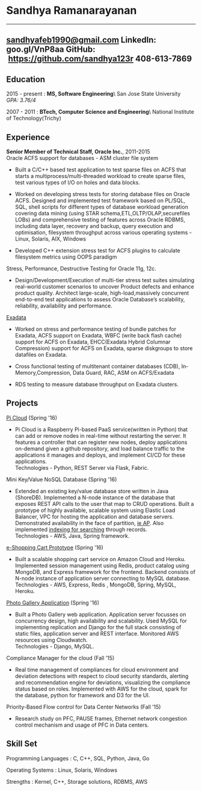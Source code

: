 Sandhya Ramanarayanan
======================

----------------------------------------
sandhyafeb1990@gmail.com
LinkedIn: goo.gl/VnP8aa
GitHub:  https://github.com/sandhya123r
408-613-7869
----------------------------------------

Education
---------

2015 - present
:   **MS, Software Engineering**\  San Jose State University    
    *GPA: 3.76/4*

2007 - 2011
:   **BTech, Computer Science and Engineering**\ National Institute of Technology(Trichy)


Experience
----------
**Senior Member of Technical Staff, Oracle Inc.**, 2011-2015\
Oracle ACFS support for databases - ASM cluster file system

* Built a C/C++ based test application to test sparse files on ACFS that
  starts a multiprocess/multi-threaded workload to create sparse files,
  test various types of I/O on holes and data blocks.

* Worked on developing stress tests for storing database files on Oracle ACFS.
  Designed and implemented test framework based on PL/SQL, SQL, shell scripts
  for different types of database workload generation covering data mining
  (using STAR schema,ETL,OLTP/OLAP,securefiles LOBs) and comprehensive testing
  of features across Oracle RDBMS, including data layer, recovery and backup,
  query execution and optimisation, filesystem throughput across various
  operating systems - Linux, Solaris, AIX, Windows

* Developed C++ extension stress test for ACFS plugins to calculate filesystem
  metrics using OOPS paradigm

Stress, Performance, Destructive Testing for Oracle 11g, 12c.

* Design/Development/Execution of multi-tier stress test suites simulating
  real-world customer scenarios to uncover Product defects and enhance product
  quality. Architect large-scale, high-load,massively concurrent end-to-end
  test applications to assess Oracle Database’s scalability, reliability,
  availability and performance.

[Exadata](https://www.oracle.com/engineered-systems/exadata/index.html)

* Worked on stress and performance testing of bundle patches for Exadata,
  ACFS support on Exadata, WBFC (write back flash cache) support for ACFS on
  Exadata, EHCC(Exadata Hybrid Columnar Compression) support for ACFS on
  Exadata, sparse diskgroups to store datafiles on Exadata.

* Cross functional testing of multitenant container databases (CDB),
  In-Memory,Compression, Data Guard, RAC, ASM on ACFS/Exadata

* RDS testing to measure database throughput on Exadata clusters.

Projects
------------

[Pi Cloud](https://gitlab.com/picloud/picloud) (Spring '16)

* Pi Cloud is a Raspberry Pi-based PaaS service(written in Python) that can
  add or remove nodes in real-time without restarting the server. It features
  a controller that can register new nodes, deploy applications on-demand given
  a github repository, and load balance traffic to the applications it manages
  and deploys, and implement CI/CD for these applications.   
Technologies - Python, REST Server via Flask, Fabric.

Mini Key/Value NoSQL Database (Spring '16)

* Extended an existing key/value database store written in Java (ShoreDB).
  Implemented a N-node instance of the database that exposes REST API calls to the
  user that map to CRUD operations. Built a prototype of highly available, scalable
  system using Elastic Load Balancer, VPC for hosting the application and database
  servers. Demonstrated availability in the face of partition, [ie AP](https://www.youtube.com/watch?v=6sNSWjt8or0).
  Also implemented [indexing for searching](https://www.youtube.com/watch?v=cunSo8T7aKs)
  through records.   
Technologies - AWS, Java, Spring framework.

[e-Shopping Cart Prototype](https://github.com/sandhya123r/heroku-shoppingcart) (Spring '16)

* Built a scalable shopping cart service on Amazon Cloud and Heroku. Implemented
  session management using Redis, product catalog using MongoDB, and Express framework
  for the frontend. Backend consists of N-node instance of application server connecting
  to MySQL database.      
Technologies - AWS, Express, Redis , MongoDB, Spring, MySQL, Heroku. 

[Photo Gallery Application](https://github.com/sandhya123r/CMPE207-PhotoGallery) (Spring '16)

* Built a Photo Gallery web application. Application server focusses on concurrency
  design, high availability and scalability. Used MySQL for implementing replication
  and Django for the full stack consisting of static files, application server and
  REST interface. Monitored AWS resources using Cloudwatch.    
Technologies - Django, MySQL.

Compliance Manager for the cloud (Fall ’15)

* Real time management of compliances for cloud environment and deviation
  detections with respect to cloud security standards, alerting and
  recommendation engine for deviations, visualizing the compliance status
  based on roles. Implemented with AWS for the cloud, spark for the database,
  python for framework and D3 for the UI.
 
Priority-Based Flow control for Data Center Networks (Fall ’15)

* Research study on PFC, PAUSE frames, Ethernet network congestion control
  mechanism and usage of PFC in Data  centers.

Skill Set
------------

Programming Languages
:   C, C++, SQL, Python, Java, Go

Operating Systems
:   Linux, Solaris, Windows

Strengths
:   Kernel, C++, Storage solutions, RDBMS, AWS
